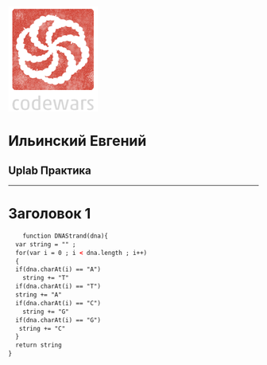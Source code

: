![](codewars.png)

# Ильинский Евгений
## Uplab Практика


____
# Заголовок 1
```html
    function DNAStrand(dna){
  var string = "" ;
  for(var i = 0 ; i < dna.length ; i++)
  {
  if(dna.charAt(i) == "A")
    string += "T"
  if(dna.charAt(i) == "T")
  string += "A"
  if(dna.charAt(i) == "C")
    string += "G"
  if(dna.charAt(i) == "G")
   string += "C"
  }
  return string 
}
```

